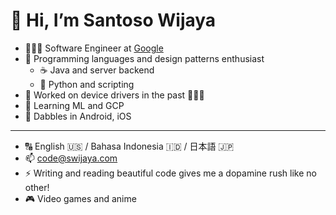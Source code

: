 # 👋 Hi, I’m Santoso Wijaya

- 🧑🏻‍💻 Software Engineer at [Google](https://github.com/google)
- 🐍 Programming languages and design patterns enthusiast
  - ☕️ Java and server backend
  - 🐍 Python and scripting
- 💾 Worked on device drivers in the past 😵‍💫💫
- 🌱 Learning ML and GCP
- 📱 Dabbles in Android, iOS

---

- 🔠 English 🇺🇸 / Bahasa Indonesia 🇮🇩 / 日本語 🇯🇵
- 📫 code@swijaya.com
- ⚡ Writing and reading beautiful code gives me a dopamine rush like no other!
- 🎮 Video games and anime

